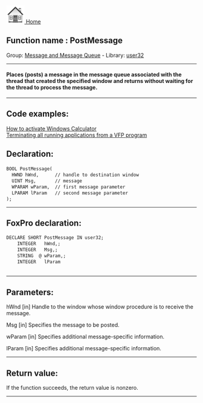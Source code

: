 [<img src="../../images/home.png"> Home ](https://github.com/VFPX/Win32API)  

## Function name : PostMessage
Group: [Message and Message Queue](../../functions_group.md#Message_and_Message_Queue)  -  Library: [user32](../../libraries.md#user32)  
***  


#### Places (posts) a message in the message queue associated with the thread that created the specified window and returns without waiting for the thread to process the message.

***  


## Code examples:
[How to activate Windows Calculator](../../samples/sample_026.md)  
[Terminating all running applications from a VFP program](../../samples/sample_243.md)  

## Declaration:
```foxpro  
BOOL PostMessage(
  HWND hWnd,      // handle to destination window
  UINT Msg,       // message
  WPARAM wParam,  // first message parameter
  LPARAM lParam   // second message parameter
);  
```  
***  


## FoxPro declaration:
```foxpro  
DECLARE SHORT PostMessage IN user32;
	INTEGER   hWnd,;
	INTEGER   Msg,;
	STRING  @ wParam,;
	INTEGER   lParam
  
```  
***  


## Parameters:
hWnd 
[in] Handle to the window whose window procedure is to receive the message. 

Msg 
[in] Specifies the message to be posted. 

wParam 
[in] Specifies additional message-specific information. 

lParam 
[in] Specifies additional message-specific information.  
***  


## Return value:
If the function succeeds, the return value is nonzero.  
***  

